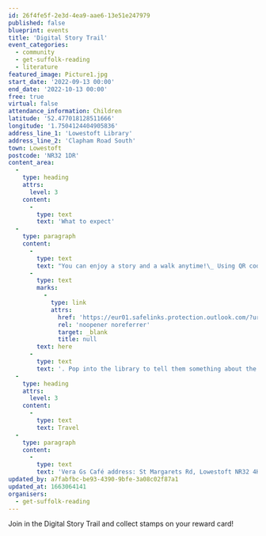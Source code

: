 ```yaml
---
id: 26f4fe5f-2e3d-4ea9-aae6-13e51e247979
published: false
blueprint: events
title: 'Digital Story Trail'
event_categories:
  - community
  - get-suffolk-reading
  - literature
featured_image: Picture1.jpg
start_date: '2022-09-13 00:00'
end_date: '2022-10-13 00:00'
free: true
virtual: false
attendance_information: Children
latitude: '52.477018128511666'
longitude: '1.7504124404905836'
address_line_1: 'Lowestoft Library'
address_line_2: 'Clapham Road South'
town: Lowestoft
postcode: 'NR32 1DR'
content_area:
  -
    type: heading
    attrs:
      level: 3
    content:
      -
        type: text
        text: 'What to expect'
  -
    type: paragraph
    content:
      -
        type: text
        text: "You can enjoy a story and a walk anytime!\_ Using QR codes you can enjoy a story together starting at Vera Gs Café and ending up at Lowestoft Library.\_ We will be changing the story behind the QR codes so do revisit to enjoy more stories.\_ You can pick up a map at the library or Vera Gs or download it\_"
      -
        type: text
        marks:
          -
            type: link
            attrs:
              href: 'https://eur01.safelinks.protection.outlook.com/?url=https%3A%2F%2Fl.facebook.com%2Fl.php%3Fu%3Dhttp%253A%252F%252Fgetsuffolkreading.org.uk%252F%253Ffbclid%253DIwAR27wVJIHPZe_TNfcwn2P0JrhV2rh7OnJYVWukF6AH8yYFtcuap635UQJQM%26h%3DAT3hHsyl1RK02LBRcYVSbNSGY3QAseEv43318yrEtXlhdInd_8mwJ5RqUE8KXzZ07BF8urtJHJlrmwl0GMKgwh8l95i6Z1JSb_TaSQNNOwGgeu-7nBaPBXgj5UxVHynVdvfq%26__tn__%3D-UK-y-R%26c%255b0%255d%3DAT3Atra_vAxLS7cpmQ7IDQ1aK75hoGFHgZN6C3py3gAxGX7ewcKr-mhlZ7v8KVXldeDpKTTPHT3sdV06GufAP6Q9MCDiUGmQnrN2-sN4ejkzTnES_YQvxpH-6n8j0oXSAS5IUQo3ZZkieMJkj-o-p9R1Mb5DQAycPMl6dPOBPybXxdXFl0Z1a9j7VvaEhgqLz0rRg73FF8slaz-knd4oRlacmPmm14Vq6AO2_gja4Fw&data=05%7C01%7Coliwia.gadziemska%40suffolklibraries.co.uk%7C4c5e1a0b570947df788c08da91a5c04d%7Cba2d8c75b97144788560022993cfef27%7C0%7C0%7C637982438351614619%7CUnknown%7CTWFpbGZsb3d8eyJWIjoiMC4wLjAwMDAiLCJQIjoiV2luMzIiLCJBTiI6Ik1haWwiLCJXVCI6Mn0%3D%7C3000%7C%7C%7C&sdata=xy39MVsZbVddIN2AxFel5tbd1XO8CHu5h86j3hAggeE%3D&reserved=0'
              rel: 'noopener noreferrer'
              target: _blank
              title: null
        text: here
      -
        type: text
        text: '. Pop into the library to tell them something about the story you enjoyed to get a stamp on your Get Suffolk Reading reward card!'
  -
    type: heading
    attrs:
      level: 3
    content:
      -
        type: text
        text: Travel
  -
    type: paragraph
    content:
      -
        type: text
        text: 'Vera Gs Café address: St Margarets Rd, Lowestoft NR32 4HW'
updated_by: a7fabfbc-be93-4390-9bfe-3a08c02f87a1
updated_at: 1663064141
organisers:
  - get-suffolk-reading
---
```

Join in the Digital Story Trail and collect stamps on your reward card!
